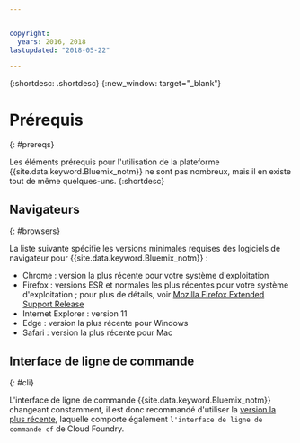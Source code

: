 ```yaml
---


copyright:
  years: 2016, 2018
lastupdated: "2018-05-22"

---
```


{:shortdesc: .shortdesc}
{:new_window: target="_blank"}

# Prérequis
{: #prereqs}

Les éléments prérequis pour l'utilisation de la plateforme {{site.data.keyword.Bluemix_notm}} ne sont pas nombreux, mais il en existe
tout de même quelques-uns.
{:shortdesc}

## Navigateurs
{: #browsers}

La liste suivante spécifie les versions minimales requises des logiciels de navigateur pour {{site.data.keyword.Bluemix_notm}} :

 * Chrome : version la plus récente pour votre système d'exploitation
 * Firefox : versions ESR et normales les plus récentes pour votre système d'exploitation ; pour plus de détails, voir [Mozilla Firefox Extended Support Release](https://www.mozilla.org/firefox/organizations/)
 * Internet Explorer : version 11
 * Edge : version la plus récente pour Windows
 * Safari : version la plus récente pour Mac

## Interface de ligne de commande
{: #cli}

L'interface de ligne de commande {{site.data.keyword.Bluemix_notm}} changeant constamment, il est donc recommandé d'utiliser la [version la plus récente](/docs/cli/reference/bluemix_cli/all_versions.html), laquelle comporte également `l'interface de ligne de commande cf` de Cloud Foundry. 
